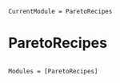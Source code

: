 ```@meta
CurrentModule = ParetoRecipes
```

# ParetoRecipes

```@index
```

```@autodocs
Modules = [ParetoRecipes]
```
